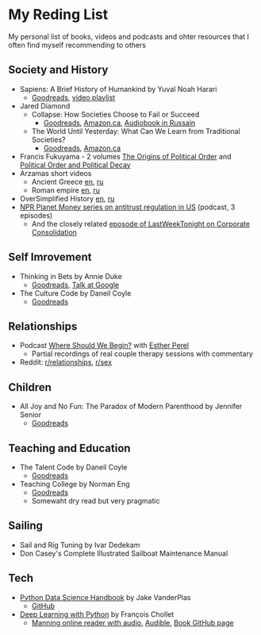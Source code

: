 # My Reding List
My personal list of books, videos and podcasts and ohter resources that I often find myself recommending to others


## Society and History
 - Sapiens: A Brief History of Humankind by Yuval Noah Harari
   - [Goodreads](https://www.goodreads.com/book/show/23692271-sapiens), [video playlist](https://www.youtube.com/watch?v=xQ4eg7Zj5OY&list=PLE-kxvSEhkzDEmLQx3RE09aKO4WS-M84t&index=4)
 - Jared Diamond
   - Collapse: How Societies Choose to Fail or Succeed
     - [Goodreads](https://www.goodreads.com/book/show/475.Collapse), [Amazon.ca](https://amzn.to/2VeMCcE), [Audiobook in Russain](https://www.litres.ru/dzhared-m-daymond/kollaps-pochemu-odni-obschestva-prihodyat-k-procvetaniu-a-drugie-k-gibeli-22166043/)
   - The World Until Yesterday: What Can We Learn from Traditional Societies? 
     - [Goodreads](https://www.goodreads.com/book/show/15766601-the-world-until-yesterday), [Amazon.ca](https://amzn.to/2HSuiDf)
 - Francis Fukuyama - 2 volumes [The Origins of Political Order](https://www.goodreads.com/book/show/9704856-the-origins-of-political-order) and [Political Order and Political Decay](https://www.goodreads.com/book/show/20575435-political-order-and-political-decay)
 - Arzamas short videos
   - Ancient Greece [en](https://www.youtube.com/watch?v=gFRxmi4uCGo), [ru](https://www.youtube.com/watch?v=LJdhEpJ03Ug)
   - Roman empire [en](https://www.youtube.com/watch?v=46ZXl-V4qwY&t=74s), [ru](https://www.youtube.com/watch?v=LqB2pZXEfO4)
 - OverSimplified History [en](https://www.youtube.com/watch?v=dHSQAEam2yc&list=PLQw_XrMliWVYSc66IpEnrr1MxCxy0H1SH), [ru](https://www.youtube.com/watch?v=b4PaJoT0Vrk&list=PLXqw_bOXdl5Va11yj3LHzI7WpakXbo05I)
 - [NPR Planet Money series on antitrust regulation in US](https://www.npr.org/sections/money/2019/03/20/704426033/antitrust-in-america) (podcast, 3 episodes)
    - And the closely related [eposode of LastWeekTonight on Corporate Consolidation](https://www.youtube.com/watch?v=00wQYmvfhn4)

## Self Imrovement
  - Thinking in Bets by Annie Duke
    - [Goodreads](https://www.goodreads.com/book/show/35957157-thinking-in-bets), [Talk at Google](https://www.youtube.com/watch?v=uYNsSeYjkp4)
  - The Culture Code by Daneil Coyle
    - [Goodreads](https://www.goodreads.com/book/show/33517721-the-culture-code)

## Relationships
 - Podcast [Where Should We Begin?](https://www.estherperel.com/podcast) with [Esther Perel](https://en.wikipedia.org/wiki/Esther_Perel)
   - Partial recordings of real couple therapy sessions with commentary
 - Reddit: [r/relationships](https://www.reddit.com/r/relationships), [r/sex](https://www.reddit.com/r/sex)

## Children
 - All Joy and No Fun: The Paradox of Modern Parenthood by Jennifer Senior
   - [Goodreads](https://www.goodreads.com/book/show/17383921-all-joy-and-no-fun)

## Teaching and Education
 - The Talent Code by Daneil Coyle
   - [Goodreads](https://www.goodreads.com/book/show/5771014-the-talent-code)
 - Teaching College by Norman Eng
   - [Goodreads](https://www.goodreads.com/book/show/33948880-teaching-college)
   - Somewaht dry read but very pragmatic

## Sailing
 - Sail and Rig Tuning by Ivar Dedekam
 - Don Casey's Complete Illustrated Sailboat Maintenance Manual

## Tech
  - [Python Data Science Handbook](https://jakevdp.github.io/PythonDataScienceHandbook/) by Jake VanderPlas
    - [GitHub](https://github.com/jakevdp/PythonDataScienceHandbook)
  - [Deep Learning with Python](https://www.manning.com/books/deep-learning-with-python) by François Chollet
    - [Manning online reader with audio](https://livebook.manning.com/#!/book/deep-learning-with-python/chapter-1/), [Audible](https://www.audible.com/pd/Deep-Learning-with-Python-Audiobook/B07H5TZ6KN), [Book GitHub page](https://github.com/fchollet/deep-learning-with-python-notebooks)
  
